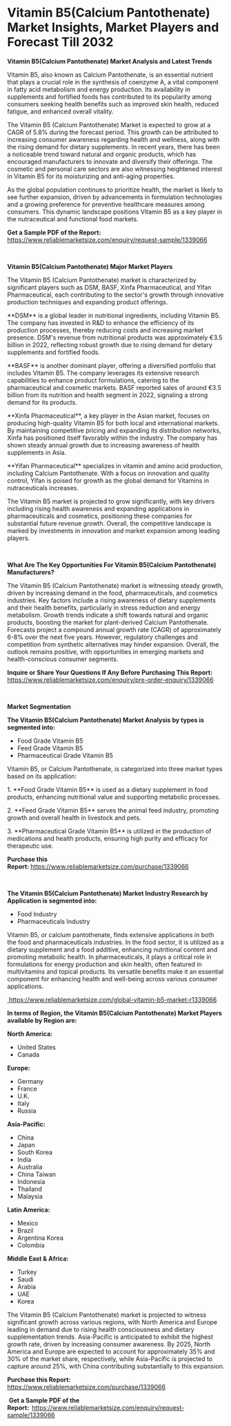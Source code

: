 <p><h1>Vitamin B5(Calcium Pantothenate) Market Insights, Market Players and Forecast Till 2032</h1></p><p><strong>Vitamin B5(Calcium Pantothenate) Market Analysis and Latest Trends</strong></p>
<p><p>Vitamin B5, also known as Calcium Pantothenate, is an essential nutrient that plays a crucial role in the synthesis of coenzyme A, a vital component in fatty acid metabolism and energy production. Its availability in supplements and fortified foods has contributed to its popularity among consumers seeking health benefits such as improved skin health, reduced fatigue, and enhanced overall vitality.</p><p>The Vitamin B5 (Calcium Pantothenate) Market is expected to grow at a CAGR of 5.8% during the forecast period. This growth can be attributed to increasing consumer awareness regarding health and wellness, along with the rising demand for dietary supplements. In recent years, there has been a noticeable trend toward natural and organic products, which has encouraged manufacturers to innovate and diversify their offerings. The cosmetic and personal care sectors are also witnessing heightened interest in Vitamin B5 for its moisturizing and anti-aging properties.</p><p>As the global population continues to prioritize health, the market is likely to see further expansion, driven by advancements in formulation technologies and a growing preference for preventive healthcare measures among consumers. This dynamic landscape positions Vitamin B5 as a key player in the nutraceutical and functional food markets.</p></p>
<p><strong>Get a Sample PDF of the Report:&nbsp;</strong> <a href="https://www.reliablemarketsize.com/enquiry/request-sample/1339066?utm_campaign=973&utm_medium=2&utm_source=Github&utm_content=ia&utm_term=19042025&utm_id=vitamin-b5calcium-pantothenate">https://www.reliablemarketsize.com/enquiry/request-sample/1339066</a></p>
<p>&nbsp;</p>
<p><strong>Vitamin B5(Calcium Pantothenate) Major Market Players</strong></p>
<p><p>The Vitamin B5 (Calcium Pantothenate) market is characterized by significant players such as DSM, BASF, Xinfa Pharmaceutical, and Yifan Pharmaceutical, each contributing to the sector's growth through innovative production techniques and expanding product offerings.</p><p>**DSM** is a global leader in nutritional ingredients, including Vitamin B5. The company has invested in R&D to enhance the efficiency of its production processes, thereby reducing costs and increasing market presence. DSM's revenue from nutritional products was approximately €3.5 billion in 2022, reflecting robust growth due to rising demand for dietary supplements and fortified foods.</p><p>**BASF** is another dominant player, offering a diversified portfolio that includes Vitamin B5. The company leverages its extensive research capabilities to enhance product formulations, catering to the pharmaceutical and cosmetic markets. BASF reported sales of around €3.5 billion from its nutrition and health segment in 2022, signaling a strong demand for its products.</p><p>**Xinfa Pharmaceutical**, a key player in the Asian market, focuses on producing high-quality Vitamin B5 for both local and international markets. By maintaining competitive pricing and expanding its distribution networks, Xinfa has positioned itself favorably within the industry. The company has shown steady annual growth due to increasing awareness of health supplements in Asia.</p><p>**Yifan Pharmaceutical** specializes in vitamin and amino acid production, including Calcium Pantothenate. With a focus on innovation and quality control, Yifan is poised for growth as the global demand for Vitamins in nutraceuticals increases. </p><p>The Vitamin B5 market is projected to grow significantly, with key drivers including rising health awareness and expanding applications in pharmaceuticals and cosmetics, positioning these companies for substantial future revenue growth. Overall, the competitive landscape is marked by investments in innovation and market expansion among leading players.</p></p>
<p>&nbsp;</p>
<p><strong>What Are The Key Opportunities For Vitamin B5(Calcium Pantothenate) Manufacturers?</strong></p>
<p><p>The Vitamin B5 (Calcium Pantothenate) market is witnessing steady growth, driven by increasing demand in the food, pharmaceuticals, and cosmetics industries. Key factors include a rising awareness of dietary supplements and their health benefits, particularly in stress reduction and energy metabolism. Growth trends indicate a shift towards natural and organic products, boosting the market for plant-derived Calcium Pantothenate. Forecasts project a compound annual growth rate (CAGR) of approximately 6-8% over the next five years. However, regulatory challenges and competition from synthetic alternatives may hinder expansion. Overall, the outlook remains positive, with opportunities in emerging markets and health-conscious consumer segments.</p></p>
<p><strong>Inquire or Share Your Questions If Any Before Purchasing This Report:</strong> <a href="https://www.reliablemarketsize.com/enquiry/pre-order-enquiry/1339066?utm_campaign=973&utm_medium=2&utm_source=Github&utm_content=ia&utm_term=19042025&utm_id=vitamin-b5calcium-pantothenate">https://www.reliablemarketsize.com/enquiry/pre-order-enquiry/1339066</a></p>
<p>&nbsp;</p>
<p><strong>Market Segmentation</strong></p>
<p><strong>The Vitamin B5(Calcium Pantothenate) Market Analysis by types is segmented into:</strong></p>
<p><ul><li>Food Grade Vitamin B5</li><li>Feed Grade Vitamin B5</li><li>Pharmaceutical Grade Vitamin B5</li></ul></p>
<p><p>Vitamin B5, or Calcium Pantothenate, is categorized into three market types based on its application: </p><p>1. **Food Grade Vitamin B5** is used as a dietary supplement in food products, enhancing nutritional value and supporting metabolic processes.</p><p>  </p><p>2. **Feed Grade Vitamin B5** serves the animal feed industry, promoting growth and overall health in livestock and pets.</p><p>3. **Pharmaceutical Grade Vitamin B5** is utilized in the production of medications and health products, ensuring high purity and efficacy for therapeutic use.</p></p>
<p><strong>Purchase this Report:&nbsp;</strong><a href="https://www.reliablemarketsize.com/purchase/1339066?utm_campaign=973&utm_medium=2&utm_source=Github&utm_content=ia&utm_term=19042025&utm_id=vitamin-b5calcium-pantothenate">https://www.reliablemarketsize.com/purchase/1339066</a></p>
<p>&nbsp;</p>
<p><strong>The Vitamin B5(Calcium Pantothenate) Market Industry Research by Application is segmented into:</strong></p>
<p><ul><li>Food Industry</li><li>Pharmaceuticals Industry</li></ul></p>
<p><p>Vitamin B5, or calcium pantothenate, finds extensive applications in both the food and pharmaceuticals industries. In the food sector, it is utilized as a dietary supplement and a food additive, enhancing nutritional content and promoting metabolic health. In pharmaceuticals, it plays a critical role in formulations for energy production and skin health, often featured in multivitamins and topical products. Its versatile benefits make it an essential component for enhancing health and well-being across various consumer applications.</p></p>
<p><a href="https://www.reliablemarketsize.com/global-vitamin-b5-market-r1339066?utm_campaign=973&utm_medium=2&utm_source=Github&utm_content=ia&utm_term=19042025&utm_id=vitamin-b5calcium-pantothenate">&nbsp;https://www.reliablemarketsize.com/global-vitamin-b5-market-r1339066</a></p>
<p><strong>In terms of Region, the Vitamin B5(Calcium Pantothenate) Market Players available by Region are:</strong></p>
<p>
    <p> <strong> North America: </strong>
        <ul>
            <li>United States</li>
            <li>Canada</li>
        </ul>
        </p> 
    <p> <strong> Europe: </strong>
        <ul>
            <li>Germany</li>
            <li>France</li>
            <li>U.K.</li>
            <li>Italy</li>
            <li>Russia</li>
        </ul>
        </p> 
    <p> <strong> Asia-Pacific: </strong>
        <ul>
            <li>China</li>
            <li>Japan</li>
            <li>South Korea</li>
            <li>India</li>
            <li>Australia</li>
            <li>China Taiwan</li>
            <li>Indonesia</li>
            <li>Thailand</li>
            <li>Malaysia</li>
        </ul>
        </p> 
    <p> <strong> Latin America: </strong>
        <ul>
            <li>Mexico</li>
            <li>Brazil</li>
            <li>Argentina Korea</li>
            <li>Colombia</li>
        </ul>
        </p> 
    <p> <strong> Middle East & Africa: </strong>
        <ul>
            <li>Turkey</li>
            <li>Saudi</li>
            <li>Arabia</li>
            <li>UAE</li>
            <li>Korea</li>
        </ul>
    </p>
    </p>
<p><p>The Vitamin B5 (Calcium Pantothenate) market is projected to witness significant growth across various regions, with North America and Europe leading in demand due to rising health consciousness and dietary supplementation trends. Asia-Pacific is anticipated to exhibit the highest growth rate, driven by increasing consumer awareness. By 2025, North America and Europe are expected to account for approximately 35% and 30% of the market share, respectively, while Asia-Pacific is projected to capture around 25%, with China contributing substantially to this expansion.</p></p>
<p><strong>Purchase this Report: </strong><a href="https://www.reliablemarketsize.com/purchase/1339066?utm_campaign=973&utm_medium=2&utm_source=Github&utm_content=ia&utm_term=19042025&utm_id=vitamin-b5calcium-pantothenate">https://www.reliablemarketsize.com/purchase/1339066</a></p>
<p>&nbsp;<strong>Get a Sample PDF of the Report:&nbsp;&nbsp;</strong><a href="https://www.reliablemarketsize.com/enquiry/request-sample/1339066?utm_campaign=973&utm_medium=2&utm_source=Github&utm_content=ia&utm_term=19042025&utm_id=vitamin-b5calcium-pantothenate">https://www.reliablemarketsize.com/enquiry/request-sample/1339066</a></p>
<p><strong></strong></p>
<p><p></p><p></p><p></p></p>